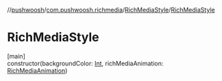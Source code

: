 //[pushwoosh](../../../index.md)/[com.pushwoosh.richmedia](../index.md)/[RichMediaStyle](index.md)/[RichMediaStyle](-rich-media-style.md)

# RichMediaStyle

[main]\
constructor(backgroundColor: [Int](https://kotlinlang.org/api/latest/jvm/stdlib/kotlin-stdlib/kotlin/-int/index.html), richMediaAnimation: [RichMediaAnimation](../../com.pushwoosh.richmedia.animation/-rich-media-animation/index.md))
